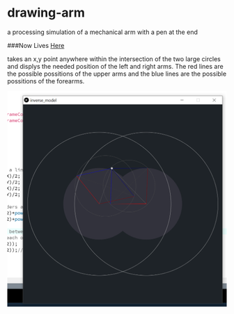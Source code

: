 # drawing-arm
a processing simulation of a mechanical arm with a pen at the end

###Now Lives [Here](https://www.google.com "https://github.com/901Seconds/RoboticArrrm")

takes an x,y point anywhere within the intersection of the two large circles and displys the needed position of the left and right arms. The red lines are the possible possitions of the upper arms and the blue lines are the possible possitions of the forearms.
 
![alt text](https://github.com/91Seconds/drawing-arm/blob/master/sample/ScreenShot.png "ScreenShot")
